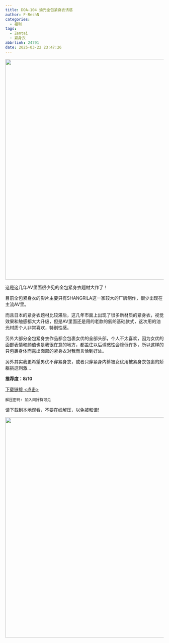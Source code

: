 ```yaml
---
title: DOA-104 油光全包紧身衣诱惑
author: F-ReshN
categories:
  - 福利
tags:
  - Zentai
  - 紧身衣
abbrlink: 24791
date: 2025-03-22 23:47:26
---
```


<img width="700px" src="https://cdn.jsdelivr.net/gh/GloveLover/Image-host/longglovelover/2025/DOA-104.jpg"/>

<!-- more -->

这是这几年AV里面很少见的全包紧身衣题材大作了！

目前全包紧身衣的影片主要只有SHANGRILA这一家较大的厂牌制作，很少出现在主流AV里。

而且日本的紧身衣题材比较滞后，这几年市面上出现了很多新材质的紧身衣，视觉效果和触感都大大升级，但是AV里面还是用的老款的氨纶基础款式，这次用的油光材质个人非常喜欢，特别性感。

另外大部分全包紧身衣作品都会包裹女优的全部头部，个人不太喜欢，因为女优的面部表情和颜值也是我很在意的地方，都盖住以后诱惑性会降低许多，所以这样的只包裹身体而露出面部的紧身衣对我而言恰到好处。

另外其实我更希望男优不穿紧身衣，或者只穿紧身内裤被女优用被紧身衣包裹的娇躯挑逗刺激...

**推荐度：8/10**

[下载链接 <点击>](https://pan.baidu.com/s/1s7KK3chPDv7OzHR_pCHfqA?pwd=4grr)

`
解压密码: 加入同好群可见
`

请下载到本地观看，不要在线解压，以免被和谐!

<img width="700px" src="https://cdn.jsdelivr.net/gh/GloveLover/Image-host/longglovelover/2025/DOA-104.tsv.jpg"/>
